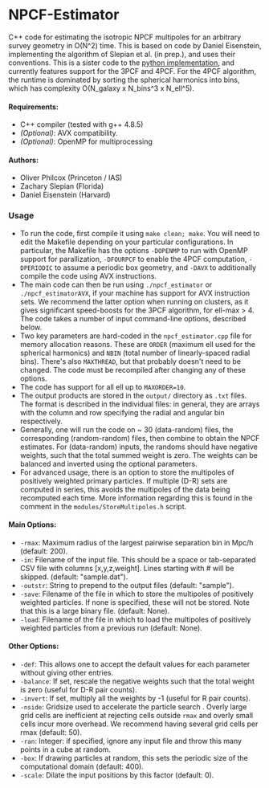 # NPCF-Estimator

C++ code for estimating the isotropic NPCF multipoles for an arbitrary survey geometry in O(N^2) time. This is based on code by Daniel Eisenstein, implementing the algorithm of Slepian et al. (in prep.), and uses their conventions. This is a sister code to the [python implementation](https://github.com/oliverphilcox/pynpcf), and currently features support for the 3PCF and 4PCF. For the 4PCF algorithm, the runtime is dominated by sorting the spherical harmonics into bins, which has complexity O(N_galaxy x N_bins^3 x N_ell^5).

#### Requirements:
- C++ compiler (tested with g++ 4.8.5)
- *(Optional)*: AVX compatibility.
- *(Optional)*: OpenMP for multiprocessing

#### Authors:
- Oliver Philcox (Princeton / IAS)
- Zachary Slepian (Florida)
- Daniel Eisenstein (Harvard)

### Usage
- To run the code, first compile it using ```make clean; make```. You will need to edit the Makefile depending on your particular configurations. In particular, the Makefile has the options ```-DOPENMP``` to run with OpenMP support for parallization, ```-DFOURPCF``` to enable the 4PCF computation, ```-DPERIODIC``` to assume a periodic box geometry, and ```-DAVX``` to additionally compile the code using AVX instructions.
- The main code can then be run using ```./npcf_estimator``` or ```./npcf_estimatorAVX```, if your machine has support for AVX instruction sets. We recommend the latter option when running on clusters, as it gives significant speed-boosts for the 3PCF algorithm, for ell-max > 4. The code takes a number of input command-line options, described below.
- Two key parameters are hard-coded in the ```npcf_estimator.cpp``` file for memory allocation reasons. These are ```ORDER``` (maximum ell used for the spherical harmonics) and ```NBIN``` (total number of linearly-spaced radial bins). There's also ```MAXTHREAD```, but that probably doesn't need to be changed. The code must be recompiled after changing any of these options.
- The code has support for all ell up to ```MAXORDER=10```.
- The output products are stored in the ```output/``` directory as ```.txt``` files. The format is described in the individual files: in general, they are arrays with the column and row specifying the radial and angular bin respectively.
- Generally, one will run the code on ~ 30 (data-random) files, the corresponding (random-random) files, then combine to obtain the NPCF estimates. For (data-random) inputs, the randoms should have negative weights, such that the total summed weight is zero. The weights can be balanced and inverted using the optional parameters.
- For advanced usage, there is an option to store the multipoles of positively weighted primary particles. If multiple (D-R) sets are computed in series, this avoids the multipoles of the data being recomputed each time. More information regarding this is found in the comment in the ```modules/StoreMultipoles.h``` script.

#### Main Options:
- ```-rmax```: Maximum radius of the largest pairwise separation bin in Mpc/h (default: 200).
- ```-in```: Filename of the input file. This should be a space or tab-separated CSV file with columns [x,y,z,weight]. Lines starting with # will be skipped. (default: "sample.dat").
- ```-outstr```: String to prepend to the output files (default: "sample").
- ```-save```: Filename of the file in which to store the multipoles of positively weighted particles. If none is specified, these will not be stored. Note that this is a large binary file. (default: None).
- ```-load```: Filename of the file in which to load the multipoles of positively weighted particles from a previous run (default: None).

#### Other Options:
- ```-def```: This allows one to accept the default values for each parameter without giving other entries.
- ```-balance```: If set, rescale the negative weights such that the total weight is zero (useful for D-R pair counts).
- ```-invert```: If set, multiply all the weights by -1 (useful for R pair counts).
- ```-nside```: Gridsize used to accelerate the particle search . Overly large grid cells are inefficient at rejecting cells outside ```rmax``` and overly small cells incur more overhead. We recommend having several grid cells per rmax (default: 50).
- ```-ran```: Integer: if specified, ignore any input file and throw this many points in a cube at random.
- ```-box```: If drawing particles at random, this sets the periodic size of the computational domain (default: 400).
- ```-scale```: Dilate the input positions by this factor (default: 0).
